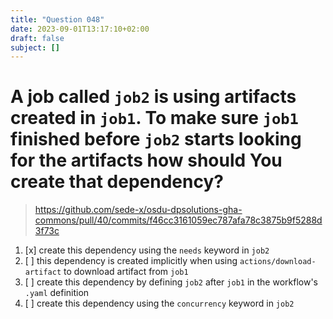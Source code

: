 ```yaml
---
title: "Question 048"
date: 2023-09-01T13:17:10+02:00
draft: false
subject: []
---
```


# A job called `job2` is using artifacts created in `job1`. To make sure `job1` finished before `job2` starts looking for the artifacts how should You create that dependency?

> https://github.com/sede-x/osdu-dpsolutions-gha-commons/pull/40/commits/f46cc3161059ec787afa78c3875b9f5288d3f73c

1. [x] create this dependency using the `needs` keyword in `job2`
1. [ ] this dependency is created implicitly when using `actions/download-artifact` to download artifact from `job1`
1. [ ] create this dependency by defining `job2` after `job1` in the workflow's `.yaml` definition
1. [ ] create this dependency using the `concurrency` keyword in `job2`
